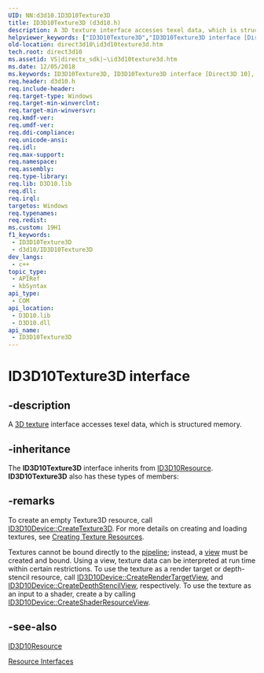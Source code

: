 ```yaml
---
UID: NN:d3d10.ID3D10Texture3D
title: ID3D10Texture3D (d3d10.h)
description: A 3D texture interface accesses texel data, which is structured memory.
helpviewer_keywords: ["ID3D10Texture3D","ID3D10Texture3D interface [Direct3D 10]","ID3D10Texture3D interface [Direct3D 10]","described","a0af960d-1977-383c-0ee3-09972ece4699","d3d10/ID3D10Texture3D","direct3d10.id3d10texture3d"]
old-location: direct3d10\id3d10texture3d.htm
tech.root: direct3d10
ms.assetid: VS|directx_sdk|~\id3d10texture3d.htm
ms.date: 12/05/2018
ms.keywords: ID3D10Texture3D, ID3D10Texture3D interface [Direct3D 10], ID3D10Texture3D interface [Direct3D 10],described, a0af960d-1977-383c-0ee3-09972ece4699, d3d10/ID3D10Texture3D, direct3d10.id3d10texture3d
req.header: d3d10.h
req.include-header: 
req.target-type: Windows
req.target-min-winverclnt: 
req.target-min-winversvr: 
req.kmdf-ver: 
req.umdf-ver: 
req.ddi-compliance: 
req.unicode-ansi: 
req.idl: 
req.max-support: 
req.namespace: 
req.assembly: 
req.type-library: 
req.lib: D3D10.lib
req.dll: 
req.irql: 
targetos: Windows
req.typenames: 
req.redist: 
ms.custom: 19H1
f1_keywords:
 - ID3D10Texture3D
 - d3d10/ID3D10Texture3D
dev_langs:
 - c++
topic_type:
 - APIRef
 - kbSyntax
api_type:
 - COM
api_location:
 - D3D10.lib
 - D3D10.dll
api_name:
 - ID3D10Texture3D
---
```


# ID3D10Texture3D interface


## -description

A <a href="/windows/desktop/direct3d10/d3d10-graphics-programming-guide-resources-types">3D texture</a> interface accesses texel data, which is structured memory.

## -inheritance

The <b>ID3D10Texture3D</b> interface inherits from <a href="/windows/desktop/api/d3d10/nn-d3d10-id3d10resource">ID3D10Resource</a>. <b>ID3D10Texture3D</b> also has these types of members:

## -remarks

To create an empty Texture3D resource, call <a href="/windows/desktop/api/d3d10/nf-d3d10-id3d10device-createtexture3d">ID3D10Device::CreateTexture3D</a>. For more details on creating and loading textures, see <a href="/windows/desktop/direct3d10/d3d10-graphics-programming-guide-resources-creating-textures">Creating Texture Resources</a>.

Textures cannot be bound directly to the <a href="/windows/desktop/direct3d10/d3d10-graphics-programming-guide-pipeline-stages">pipeline</a>; instead, a <a href="/windows/desktop/direct3d10/d3d10-graphics-programming-guide-resources-access-views">view</a> must be created and bound. Using a view, texture data can be interpreted at run time within certain restrictions. To use the texture as a render target or depth-stencil resource, call <a href="/windows/desktop/api/d3d10/nf-d3d10-id3d10device-createrendertargetview">ID3D10Device::CreateRenderTargetView</a>, and <a href="/windows/desktop/api/d3d10/nf-d3d10-id3d10device-createdepthstencilview">ID3D10Device::CreateDepthStencilView</a>, respectively. To use the texture as an input to a shader, create a  by calling <a href="/windows/desktop/api/d3d10/nf-d3d10-id3d10device-createshaderresourceview">ID3D10Device::CreateShaderResourceView</a>.

## -see-also

<a href="/windows/desktop/api/d3d10/nn-d3d10-id3d10resource">ID3D10Resource</a>



<a href="/windows/desktop/direct3d10/d3d10-graphics-reference-resource-interfaces">Resource Interfaces</a>

